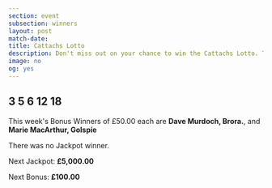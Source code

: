 ```yaml
---
section: event
subsection: winners
layout: post
match-date:
title: Cattachs Lotto
description: Don't miss out on your chance to win the Cattachs Lotto. There's a Jackpot of £5000 sitting waiting for a lucky winner.
image: no
og: yes
---
```


## 3 5 6 12 18

This week's Bonus Winners of £50.00 each are **Dave Murdoch, Brora.**, and **Marie MacArthur, Golspie**

There was no Jackpot winner.

Next Jackpot: **£5,000.00**

Next Bonus: **£100.00**